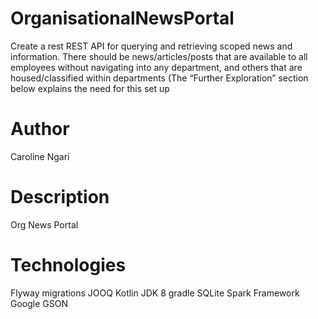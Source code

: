# OrganisationalNewsPortal
Create a rest REST API for querying and retrieving scoped news and information. There should be news/articles/posts that are available to all employees without navigating into any department, and others that are housed/classified within departments (The “Further Exploration” section below explains the need for this set up

# Author 
Caroline Ngari

 # Description 
Org News Portal

# Technologies 
Flyway migrations
JOOQ
Kotlin JDK 8
gradle
SQLite
Spark Framework
Google GSON


